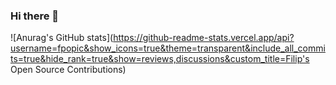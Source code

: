 ### Hi there 👋

![Anurag's GitHub stats](https://github-readme-stats.vercel.app/api?username=fpopic&show_icons=true&theme=transparent&include_all_commits=true&hide_rank=true&show=reviews,discussions&custom_title=Filip's Open Source Contributions)

